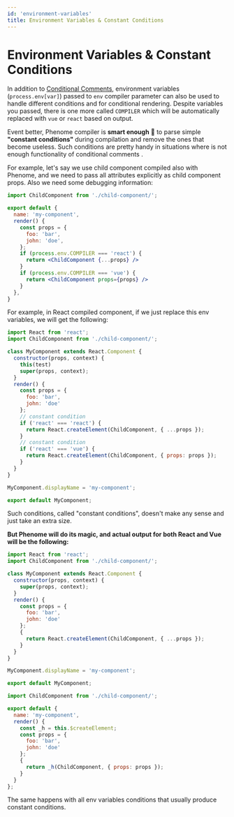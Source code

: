 ```yaml
---
id: 'environment-variables'
title: Environment Variables & Constant Conditions
---
```

# Environment Variables & Constant Conditions

In addition to [Conditional Comments](conditional-comments.html), environment variables (`process.env[var]`) passed to `env` compiler parameter can also be used to handle different conditions and for conditional rendering. Despite variables you passed, there is one more called `COMPILER` which will be automatically replaced with `vue` or `react` based on output.

Event better, Phenome compiler is __smart enough__ 💪 to parse simple __"constant conditions"__ during compilation and remove the ones that become useless. Such conditions are pretty handy in situations where is not enough functionality of conditional comments .

For example, let's say we use child component compiled also with Phenome, and we need to pass all attributes explicitly as child component props. Also we need some debugging information:

```jsx
import ChildComponent from './child-component/';

export default {
  name: 'my-component',
  render() {
    const props = {
      foo: 'bar',
      john: 'doe',
    };
    if (process.env.COMPILER === 'react') {
      return <ChildComponent {...props} />
    }
    if (process.env.COMPILER === 'vue') {
      return <ChildComponent props={props} />
    }
  },
}
```

For example, in React compiled component, if we just replace this env variables, we will get the following:
```jsx
import React from 'react';
import ChildComponent from './child-component/';

class MyComponent extends React.Component {
  constructor(props, context) {
    this(test)
    super(props, context);
  }
  render() {
    const props = {
      foo: 'bar',
      john: 'doe'
    };
    // constant condition
    if ('react' === 'react') {
      return React.createElement(ChildComponent, { ...props });
    }
    // constant condition
    if ('react' === 'vue') {
      return React.createElement(ChildComponent, { props: props });
    }
  }
}

MyComponent.displayName = 'my-component';

export default MyComponent;
```

Such conditions, called "constant conditions", doesn't make any sense and just take an extra size.

__But Phenome will do its magic, and actual output for both React and Vue will be the following:__

```jsx
import React from 'react';
import ChildComponent from './child-component/';

class MyComponent extends React.Component {
  constructor(props, context) {
    super(props, context);
  }
  render() {
    const props = {
      foo: 'bar',
      john: 'doe'
    };
    {
      return React.createElement(ChildComponent, { ...props });
    }
  }
}

MyComponent.displayName = 'my-component';

export default MyComponent;
```

```jsx
import ChildComponent from './child-component/';

export default {
  name: 'my-component',
  render() {
    const _h = this.$createElement;
    const props = {
      foo: 'bar',
      john: 'doe'
    };
    {
      return _h(ChildComponent, { props: props });
    }
  }
};
```

The same happens with all env variables conditions that usually produce constant conditions.